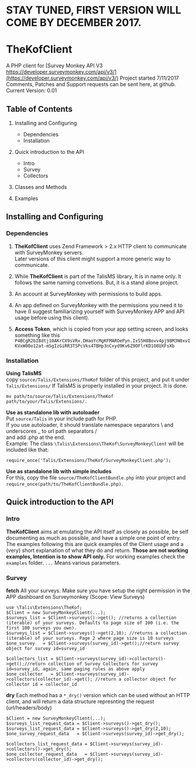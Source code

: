 # STAY TUNED, FIRST VERSION WILL COME BY DECEMBER 2017. 

# TheKofClient
A PHP client for [Survey Monkey API V3 https://developer.surveymonkey.com/api/v3/](https://developer.surveymonkey.com/api/v3/)
Project started 7/11/2017    
Comments, Patches and Support requests can be sent here, at github.  
Current Version: 0.01  

## Table of Contents
1. Installing and Configuring  
   - Dependencies  
   - Installation
   
2. Quick introduction to the API
   - Intro  
   - Survey
   - Collectors 
3. Classes and Methods  
3. Examples  


## Installing and Configuring  

### Dependencies 
1. **TheKofClient** uses Zend Framework > 2.x HTTP client to communicate with SurveyMonkey servers.  
Later versions of this client might support a more generic way to communicate.  

2. While **TheKofClient** is part of the TalisMS library, It is in name only. It follows the same naming convetions. 
But, it is a stand alone project.  

3. An account at SurveyMonkey with permissions to build apps.

4. An app defined on SurveyMonkey with the permissions you need it to have (I suggest familiarizing yourself with SurveyMonkey APP and API usage before using this client).  

5. **Access Token**, which is copied from your app setting screen, and looks something like this `P4BCgR2bIBdtj10AKrCX9sVRx.DHaoYcMgKFMAROePyn.IxS5H8Bovv4pj98M3N0xvIKVxW00o12at-mSgIzGiRR3TSPcVks4TBHp3nCxyd9Kv6Z9OFlrKD1O8UXFsXb`

### Installation  
**Using TalisMS**  
copy `source/Talis/Extensions/TheKof` folder of this project, and put it under
`Talis/Extensions/` If TalisMS is properly installed in your project. It is done.
```
mv path/to/source/Talis/Extensions/TheKof path/to/your/Talis/Extensions/.
```

**Use as standalone lib with autoloader**  
Put `source/Talis` in your include path for PHP.  
If you use autoloader, it should translate namespace separators \\ and underscores _ to url path separators /  
and add .php at the end.  
Example: The class `\Talis\Extensions\TheKof\SurveyMonkeyClient` will be included like that:   
```
require_once('Talis/Extensions/TheKof/SurveyMonkeyClient.php');
```

**Use as standalone lib with simple includes**  
For this, copy the file `source/TheKofClientBundle.php` into your project and `require_once(path/to/TheKofClientBundle.php)`.


## Quick introduction to the API

### Intro
**TheKofClient** aims at emulating the API itself as closely as possible, be self documenting as much as possible, and have a simple one point
of entry. The examples following this are quick examples of the Client usage and a (very) short explanation of what they do and return. **Those are not working examples, Intention
is to show API only.** For working examples check the `examples` folder. `...` Means various parameters.  

### Survey
**fetch** All your surveys. Make sure you have setup the right permission in the APP dashboard on Surveymonkey (Scope: View Surveys)  

```  
use \Talis\Extensions\TheKof;
$Client = new SurveyMonkeyClient(...);
$surveys_list = $Client->surveys()->get(); //returns a collection (iterable) of your surveys. Defaults to page size of 100 (i.e. the first 100 surveys you own).
$surveys_list = $Client->surveys()->get(2,10); //returns a collection (iterable) of your surveys. Page 2 where page size is 10 surveys
$one_survey   = $Client->surveys(survey_id)->get();//return survey object for survey id=survey_id

$collectors_list = $Client->surveys(survey_id)->collectors()->get();//return collection of Survey Collectors for survey id=survey_id, again, same paging rules as above apply
$one_collector   = $Client->surveys(survey_id)->collectors(collector_id)->get(); //return a collector object for collector id = collector_id  
```  


**dry** Each method has a `*_dry()` version which can be used without an HTTP client, and will return a data structure represnting the request (url/headers/body)  
```  
$Client = new SurveyMonkeyClient(...);
$surveys_list_request_data = $Client->surveys()->get_dry();
$surveys_list_request_data = $Client->surveys()->get_dry(2,10);
$one_survey_request_data   = $Client->surveys(survey_id)->get_dry();

$collectors_list_request_data = $Client->surveys(survey_id)->collectors()->get_dry();
$one_collector_request_data   = $Client->surveys(survey_id)->collectors(collector_id)->get_dry();
```  

